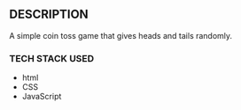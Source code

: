## DESCRIPTION
A simple coin toss game that gives heads and tails randomly.
### TECH STACK USED
* html
* CSS
* JavaScript
